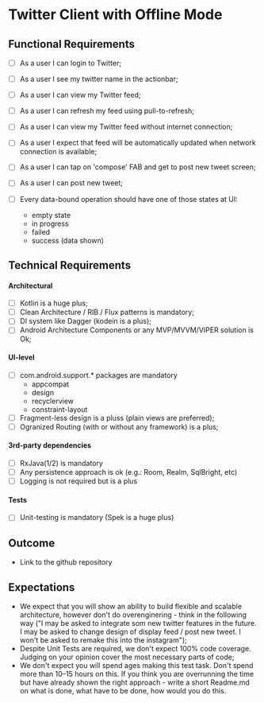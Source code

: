 # Twitter Client with Offline Mode

## Functional Requirements

- [ ] As a user I can login to Twitter;
- [ ] As a user I see my twitter name in the actionbar;
- [ ] As a user I can view my Twitter feed;
- [ ] As a user I can refresh my feed using pull-to-refresh;
- [ ] As a user I can view my Twitter feed without internet connection;
- [ ] As a user I expect that feed will be automatically updated when network connection is available;
- [ ] As a user I can tap on 'compose' FAB and get to post new tweet screen;
- [ ] As a user I can post new tweet;

- [ ] Every data-bound operation should have one of those states at UI: 
  - empty state
  - in progress
  - failed
  - success (data shown)

## Technical Requirements

#### Architectural

- [ ] Kotlin is a huge plus;
- [ ] Clean Architecture / RIB / Flux patterns is mandatory;
- [ ] DI system like Dagger (kodein is a plus);
- [ ] Android Architecture Components or any MVP/MVVM/VIPER solution is Ok;

#### UI-level

- [ ] com.android.support.* packages are mandatory
  - appcompat
  - design
  - recyclerview
  - constraint-layout
- [ ] Fragment-less design is a pluss (plain views are preferred);
- [ ] Ogranized Routing (with or without any framework) is a plus;

#### 3rd-party dependencies

- [ ] RxJava(1/2) is mandatory
- [ ] Any persistence approach is ok (e.g.: Room, Realm, SqlBright, etc)
- [ ] Logging is not required but is a plus

#### Tests

- [ ] Unit-testing is mandatory (Spek is a huge plus)

## Outcome

- Link to the github repository

## Expectations

- We expect that you will show an ability to build flexible and scalable architecture, however don't do overenginering - think in the following way ("I may be asked to integrate som new twitter features in the future. I may be asked to change design of display feed / post new tweet. I won't be asked to remake this into the instagram");
- Despite Unit Tests are required, we don't expect 100% code coverage. Judging on your opinion cover the most necessary parts of code;
- We don't expect you will spend ages making this test task. Don't spend more than 10–15 hours on this. If you think you are overrunning the time but have already shown the right approach - write a short Readme.md on what is done, what have to be done, how would you do this.
